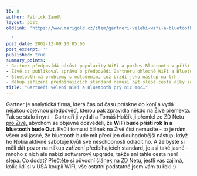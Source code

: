 ```yaml
---
ID: 8
author: Patrick Zandl
layout: post
oldlink: 'https://www.marigold.cz/item/gartneri-velebi-wifi-a-bluetooth-pry-nic-moc

  '
post_date: 2002-12-09 10:05:00
post_excerpt: ''
published: true
summary_points:
- Gartner předpovídá nárůst popularity WiFi a pokles Bluetooth v příštím roce.
- Živě.cz publikoval zprávu o předpovědi Gartneru ohledně WiFi a Bluetooth.
- Bluetooth má problémy s odladěním, což brzdí jeho nástup na trh.
- Nákup zařízení předbíhajících standard nemusí být slepá cesta díky softwarovým updatům.
title: "Gartneři velebí WiFi a Bluetooth prý nic moc…"
---
```


Gartner je analytická firma, která čas od času práskne do koní a vydá nějakou objevnou předpověď, kterou pak zpravidla někdo na Živě přemektá. Tak se stalo i nyní - Gartneři ji vydali a Tomáš Holčík ji přemlel ze ZD Netu <A href="http://www.zive.cz/h/Byznys/Ar.asp?ARI=108644&amp;CAI=2034" target=_blank>pro Živě,</A> abychom se objevně dozvěděli, že <STRONG>WiFi bude příští rok In a bluetooth bude Out</STRONG>. Kvůli tomu si článek na Živě číst nemusíte - to je nám všem asi jasné, že bluetooth bude mít přeci jen dlouhodobější nástup, když ho Nokia aktivně sabotuje kvůli své neschopnosti odladit ho. A že byste si měli dát pozor na nákup zařízení předbíhajících standard, je asi také jasné - mnoho z nich ale nabízí softwarový upgrade, takže ani tahle cesta není slepá. Co dodat? Přečtěte si původní <A href="http://techupdate.zdnet.com/techupdate/stories/main/0,14179,2900920-1,00.html" target=_blank>článek na ZD Netu</A>, jestli vás zajímá, kolik lidí si v USA koupií WiFi, vše ostatní podstatné jsem vám tu řekl :)